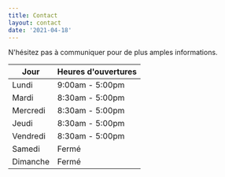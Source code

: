 ```yaml
---
title: Contact
layout: contact
date: '2021-04-18'
---
```

N'hésitez pas à communiquer pour de plus amples informations.

| Jour | Heures d'ouvertures   |
| --------- | --------------- |
| Lundi | 9:00am - 5:00pm |
| Mardi | 8:30am - 5:00pm |
| Mercredi | 8:30am - 5:00pm |
| Jeudi | 8:30am - 5:00pm |
| Vendredi | 8:30am - 5:00pm |
| Samedi| Fermé  |
| Dimanche | Fermé |
